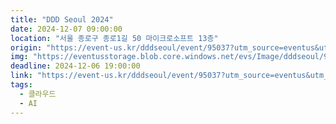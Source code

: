 ```yaml
---
title: "DDD Seoul 2024"
date: 2024-12-07 09:00:00 
location: "서울 종로구 종로1길 50 마이크로소프트 13층"
origin: "https://event-us.kr/dddseoul/event/95037?utm_source=eventus&utm_medium=organic&utm_campaign=channel-event"
img: "https://eventusstorage.blob.core.windows.net/evs/Image/dddseoul/95037/ProjectInfo/Cover/6bdad4c76eb540189d9ae4a541157d9e.png"
deadline: 2024-12-06 19:00:00 
link: "https://event-us.kr/dddseoul/event/95037?utm_source=eventus&utm_medium=organic&utm_campaign=channel-event"
tags:
  - 클라우드
  - AI
---
```

